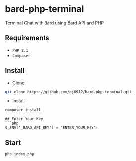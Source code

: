 # bard-php-terminal
Terminal Chat with Bard using Bard API and PHP

## Requirements
- `PHP 8.1`
- `Composer`

## Install
- Clone
```bash
git clone https://github.com/pj8912/bard-php-terminal.git
```

- Install 
```bash
composer install
```

```
## Enter Your Key
```php
$_ENV['_BARD_API_KEY'] = "ENTER_YOUR_KEY";
```
## Start
```bash
php index.php
```